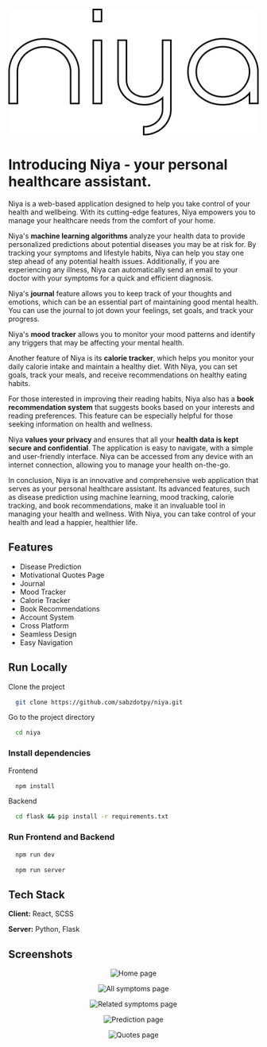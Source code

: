 <center>

![Logo](https://github.com/sabzdotpy/niya/blob/main/src/assets/niya.png)

</center>

# Introducing Niya - your personal healthcare assistant. 

Niya is a web-based application designed to help you take control of your health and wellbeing. With its cutting-edge features, Niya empowers you to manage your healthcare needs from the comfort of your home.

Niya's **machine learning algorithms** analyze your health data to provide personalized predictions about potential diseases you may be at risk for. By tracking your symptoms and lifestyle habits, Niya can help you stay one step ahead of any potential health issues. Additionally, if you are experiencing any illness, Niya can automatically send an email to your doctor with your symptoms for a quick and efficient diagnosis.

Niya's **journal** feature allows you to keep track of your thoughts and emotions, which can be an essential part of maintaining good mental health. You can use the journal to jot down your feelings, set goals, and track your progress.

Niya's **mood tracker** allows you to monitor your mood patterns and identify any triggers that may be affecting your mental health.

Another feature of Niya is its **calorie tracker**, which helps you monitor your daily calorie intake and maintain a healthy diet. With Niya, you can set goals, track your meals, and receive recommendations on healthy eating habits.

For those interested in improving their reading habits, Niya also has a **book recommendation system** that suggests books based on your interests and reading preferences. This feature can be especially helpful for those seeking information on health and wellness.

Niya **values your privacy** and ensures that all your **health data is kept secure and confidential**. The application is easy to navigate, with a simple and user-friendly interface. Niya can be accessed from any device with an internet connection, allowing you to manage your health on-the-go.

In conclusion, Niya is an innovative and comprehensive web application that serves as your personal healthcare assistant. Its advanced features, such as disease prediction using machine learning, mood tracking, calorie tracking, and book recommendations, make it an invaluable tool in managing your health and wellness. With Niya, you can take control of your health and lead a happier, healthier life.
## Features

- Disease Prediction
- Motivational Quotes Page
- Journal
- Mood Tracker
- Calorie Tracker 
- Book Recommendations
- Account System
- Cross Platform
- Seamless Design
- Easy Navigation



## Run Locally

Clone the project

```bash
  git clone https://github.com/sabzdotpy/niya.git
```

Go to the project directory

```bash
  cd niya
```

### Install dependencies
Frontend
```bash
  npm install
```

Backend
```bash
  cd flask && pip install -r requirements.txt
```

### Run Frontend and Backend

```bash
  npm run dev
```


```bash
  npm run server
````

## Tech Stack

**Client:** React, SCSS

**Server:** Python, Flask



## Screenshots

<center>

![Home page](https://github.com/sabzdotpy/niya/blob/main/src/assets/home_page.png)

![All symptoms page](https://github.com/sabzdotpy/niya/blob/main/src/assets/all_page.png)

![Related symptoms page](https://github.com/sabzdotpy/niya/blob/main/src/assets/rela_page.png)

![Prediction page](https://github.com/sabzdotpy/niya/blob/main/src/assets/predi_page.png)

![Quotes page](https://github.com/sabzdotpy/niya/blob/main/src/assets/quotes_page.png)

</center>